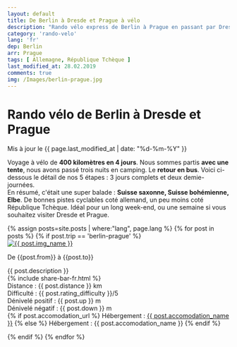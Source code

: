 ```yaml
---
layout: default
title: De Berlin à Dresde et Prague à vélo
description: "Rando vélo express de Berlin à Prague en passant par Dresde. 400 kilomètres en 4 jours, Suisse-saxonne, Suisse-bohémienne, Elbe. Idéal pour un long week-end. Retrouvez le détail des étapes."
category: 'rando-velo'
lang: 'fr'
dep: Berlin
arr: Prague
tags: [ Allemagne, République Tchèque ]
last_modified_at: 28.02.2019
comments: true
img: /Images/berlin-prague.jpg
---
```


<div class="container blog">
  <div class="row">
    <div class="col-sm-12">
      <h1>Rando vélo de Berlin à Dresde et Prague</h1>
      Mis à jour le {{ page.last_modified_at | date: "%d-%m-%Y" }}<br/>
      <p>Voyage à vélo de <strong>400 kilomètres en 4 jours</strong>. Nous sommes partis <strong>avec une tente</strong>, nous avons passé trois nuits en camping. Le <strong>retour en bus</strong>. Voici ci-dessous le détail de nos 5 étapes : 3 jours complets et deux demie-journées.<br/> En résumé, c'était une super balade : <strong>Suisse saxonne, Suisse bohémienne, Elbe</strong>. De bonnes pistes cyclables coté allemand, un peu moins coté République Tchèque. Idéal pour un long week-end, ou une semaine si vous souhaitez visiter Dresde et Prague.</p>  
    </div>
  </div>
</div>

<div class="container blog">
  {% assign posts=site.posts | where:"lang", page.lang %}
    {% for post in posts %}
      {% if post.trip == 'berlin-prague' %}

<div class="row vcenter">

<div class="col-sm-5">
  <a href="{{ post.map_url }}"><img src="{{ post.img }}" alt="{{ post.img_name }}" class="img responsive img-rounded"></a>
  
  </div>

<div class="col-sm-7">
    <p id="post_title">De {{post.from}} à {{post.to}}</p>
      {{ post.description }}<br/>
      {% include share-bar-fr.html %} <br/>
      Distance : {{ post.distance }} km<br/>
      Difficulté : {{ post.rating_difficulty }}/5<br/>
      Dénivelé positif : {{ post.up }} m<br/>
      Dénivelé négatif : {{ post.down }} m<br/>
      {% if post.accomodation_url  %}
      Hébergement : <a href="{{ post.accomodation_url }}" target="_blank">{{ post.accomodation_name }}</a>
      {% else %}
      Hébergement : {{ post.accomodation_name }}
      {% endif %}
</div>
</div>

<div id="spacer">
</div>

  {% endif %}
  {% endfor %}

</div>
